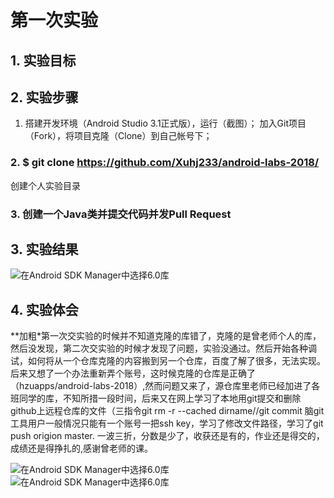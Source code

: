 # 第一次实验 

## 1. 实验目标

## 2. 实验步骤

1. 搭建开发环境（Android Studio 3.1正式版），运行（截图）；
  加入Git项目（Fork），将项目克隆（Clone）到自己帐号下；
### 2. $ git clone https://github.com/Xuhj233/android-labs-2018/
  创建个人实验目录

### 3. 创建一个Java类并提交代码并发Pull Request


## 3. 实验结果

![在Android SDK Manager中选择6.0库](https://github.com/Xuhj233/android-labs-2018/blob/master/soft1614080902439/soft1614080902439.png?raw=true"配置教育网下载代理")


## 4. 实验体会

**加粗*第一次交实验的时候并不知道克隆的库错了，克隆的是曾老师个人的库，然后没发现，第二次交实验的时候才发现了问题，实验没通过。然后开始各种调试，如何将从一个仓库克隆的内容搬到另一个仓库，百度了解了很多，无法实现。后来又想了一个办法重新弄个账号，这时候克隆的仓库是正确了（hzuapps/android-labs-2018）,然而问题又来了，源仓库里老师已经加进了各班同学的库，不知所措一段时间，后来又在网上学习了本地用git提交和删除github上远程仓库的文件（三指令git rm -r --cached dirname//git commit 脑git工具用户一般情况只能有一个账号一把ssh key，学习了修改文件路径，学习了git push origion master.
一波三折，分数是少了，收获还是有的，作业还是得交的，成绩还是得挣扎的,感谢曾老师的课。

![在Android SDK Manager中选择6.0库](https://github.com/Xuhj233/android-labs-2018/blob/master/soft1614080902439/soft16140809024391.png?raw=true"配置教育网下载代理")
![在Android SDK Manager中选择6.0库](https://github.com/Xuhj233/android-labs-2018/blob/master/soft1614080902439/soft16140809024392.png?raw=true"配置教育网下载代理")
